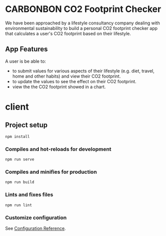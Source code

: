# CARBONBON CO2 Footprint Checker

We have been approached by a lifestyle consultancy company dealing with environmental sustainability to build a personal CO2 footprint checker app that calculates a user's CO2 footprint based on their lifestyle.

## App Features

A user is be able to:

- to submit values for various aspects of their lifestyle (e.g. diet, travel, home and other habits) and view their CO2 footprint. 
- to update the values to see the effect on their CO2 footprint.
- view the the CO2 footprint showed in a chart.



# client

## Project setup
```
npm install
```

### Compiles and hot-reloads for development
```
npm run serve
```

### Compiles and minifies for production
```
npm run build
```

### Lints and fixes files
```
npm run lint
```

### Customize configuration
See [Configuration Reference](https://cli.vuejs.org/config/).
